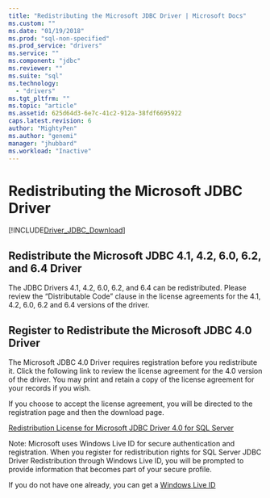 ```yaml
---
title: "Redistributing the Microsoft JDBC Driver | Microsoft Docs"
ms.custom: ""
ms.date: "01/19/2018"
ms.prod: "sql-non-specified"
ms.prod_service: "drivers"
ms.service: ""
ms.component: "jdbc"
ms.reviewer: ""
ms.suite: "sql"
ms.technology: 
  - "drivers"
ms.tgt_pltfrm: ""
ms.topic: "article"
ms.assetid: 625d64d3-6e7c-41c2-912a-38fdf6695922
caps.latest.revision: 6
author: "MightyPen"
ms.author: "genemi"
manager: "jhubbard"
ms.workload: "Inactive"
---
```

# Redistributing the Microsoft JDBC Driver
[!INCLUDE[Driver_JDBC_Download](../../includes/driver_jdbc_download.md)]

## Redistribute the Microsoft JDBC 4.1, 4.2, 6.0, 6.2, and 6.4 Driver
The JDBC Drivers 4.1, 4.2, 6.0, 6.2, and 6.4 can be redistributed. Please review the “Distributable Code” clause in the license agreements for the 4.1, 4.2, 6.0, 6.2 and 6.4 versions of the driver.
    
## Register to Redistribute the Microsoft JDBC 4.0 Driver  
 The Microsoft JDBC 4.0 Driver requires registration before you redistribute it. Click the following link to review the license agreement for the 4.0 version of the driver.  You may print and retain a copy of the license agreement for your records if you wish.  
  
 If you choose to accept the license agreement, you will be directed to the registration page and then the download page.  
  
 [Redistribution License for Microsoft JDBC Driver 4.0 for SQL Server](https://msdn.microsoft.com/sqlserver/jj589698)  
  
 Note: Microsoft uses Windows Live ID for secure authentication and registration. When you register for redistribution rights for SQL Server JDBC Driver Redistribution through Windows Live ID, you will be prompted to provide information that becomes part of your secure profile.  
  
 If you do not have one already, you can get a  [Windows Live ID](https://signup.live.com/)  
  
  
